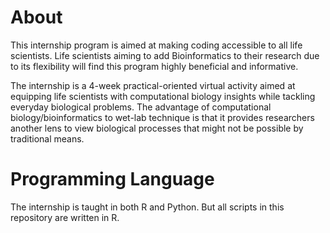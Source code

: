 # About
This internship program is aimed at making coding accessible to all life scientists.
Life scientists aiming to add Bioinformatics to their research due to its flexibility will find this program highly beneficial and informative.

The internship is a 4-week practical-oriented virtual activity aimed at equipping life scientists with computational biology insights while tackling everyday biological problems.
The advantage of computational biology/bioinformatics to wet-lab technique is that it provides researchers another lens to view biological processes that might not be possible by traditional means.

# Programming Language 
The internship is taught in both R and Python. But all scripts in this repository are written in R.
